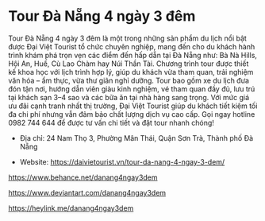 # Tour Đà Nẵng 4 ngày 3 đêm

Tour Đà Nẵng 4 ngày 3 đêm là một trong những sản phẩm du lịch nổi bật được Đại Việt Tourist tổ chức chuyên nghiệp, mang đến cho du khách hành trình khám phá trọn vẹn các điểm đến hấp dẫn tại Đà Nẵng như: Bà Nà Hills, Hội An, Huế, Cù Lao Chàm hay Núi Thần Tài. Chương trình tour được thiết kế khoa học với lịch trình hợp lý, giúp du khách vừa tham quan, trải nghiệm văn hóa – ẩm thực, vừa thư giãn nghỉ dưỡng. Tour bao gồm xe du lịch đưa đón tận nơi, hướng dẫn viên giàu kinh nghiệm, vé tham quan đầy đủ, lưu trú tại khách sạn 3–4 sao và các bữa ăn tại nhà hàng sang trọng. Với mức giá ưu đãi cạnh tranh nhất thị trường, Đại Việt Tourist giúp du khách tiết kiệm tối đa chi phí nhưng vẫn đảm bảo chất lượng dịch vụ cao cấp. Gọi ngay hotline 0982 744 644 để được tư vấn chi tiết và đặt tour nhanh chóng!

- Địa chỉ: 24 Nam Thọ 3, Phường Mân Thái, Quận Sơn Trà, Thành phố Đà Nẵng

- Website: https://daivietourist.vn/tour-da-nang-4-ngay-3-dem/

https://www.behance.net/danang4ngay3dem

https://www.deviantart.com/danang4ngay3dem

https://heylink.me/danang4ngay3dem
